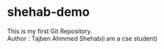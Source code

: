 # shehab-demo

This is my first Git Repository.
<br>
Author : Tajben Ahmmed Shehab(i am a cse student)
